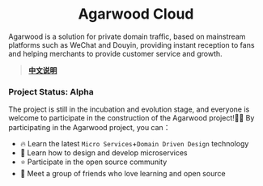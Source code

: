 <h1 align="center">Agarwood Cloud</h1>
Agarwood is a solution for private domain traffic, based on mainstream platforms such as WeChat and Douyin, providing instant reception to fans and helping merchants to provide customer service and growth.

> **[中文说明](README.Zh-CN.md)**

### Project Status: Alpha

The project is still in the incubation and evolution stage, and everyone is welcome to participate in the construction of the Agarwood project!🎉🎉
By participating in the Agarwood project, you can：

- 🔥 Learn the latest `Micro Services`+`Domain Driven Design` technology
- 🎁 Learn how to design and develop microservices
- ⭐ Participate in the open source community
- 🎊 Meet a group of friends who love learning and open source
